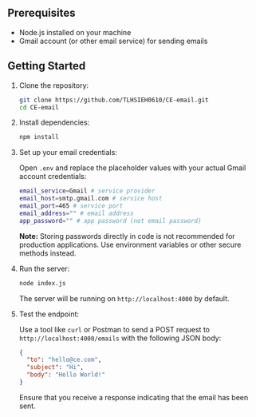 ## Prerequisites

- Node.js installed on your machine
- Gmail account (or other email service) for sending emails

## Getting Started

1. Clone the repository:

    ```bash
    git clone https://github.com/TLHSIEH0610/CE-email.git
    cd CE-email
    ```

2. Install dependencies:

    ```bash
    npm install
    ```

3. Set up your email credentials:

    Open `.env` and replace the placeholder values with your actual Gmail account credentials:

    ```bash
    email_service=Gmail # service provider
    email_host=smtp.gmail.com # service host
    email_port=465 # service port
    email_address="" # email address
    app_password="" # app password (not email password)
    ```

    **Note:** Storing passwords directly in code is not recommended for production applications. Use environment variables or other secure methods instead.

4. Run the server:

    ```bash
    node index.js
    ```

    The server will be running on `http://localhost:4000` by default.

5. Test the endpoint:

    Use a tool like `curl` or Postman to send a POST request to `http://localhost:4000/emails` with the following JSON body:

    ```json
    {
      "to": "hello@ce.com",
      "subject": "Hi",
      "body": "Hello World!"
    }
    ```

    Ensure that you receive a response indicating that the email has been sent.
